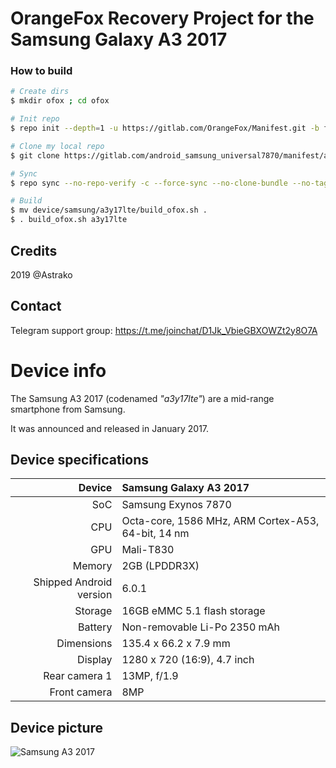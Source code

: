 # OrangeFox Recovery Project for the Samsung Galaxy A3 2017

### How to build ###

```bash
# Create dirs
$ mkdir ofox ; cd ofox

# Init repo
$ repo init --depth=1 -u https://gitlab.com/OrangeFox/Manifest.git -b fox_9.0

# Clone my local repo
$ git clone https://gitlab.com/android_samsung_universal7870/manifest/android_manifest_samsung_a3y17lte.git -b orangefox .repo/local_manifests

# Sync
$ repo sync --no-repo-verify -c --force-sync --no-clone-bundle --no-tags --optimized-fetch --prune -j`nproc`

# Build
$ mv device/samsung/a3y17lte/build_ofox.sh .
$ . build_ofox.sh a3y17lte
```
## Credits
2019 @Astrako

## Contact
Telegram support group: https://t.me/joinchat/D1Jk_VbieGBXOWZt2y8O7A

# Device info
The Samsung A3 2017 (codenamed _"a3y17lte"_) are a mid-range smartphone from Samsung.

It was announced and released in January 2017.

## Device specifications

| Device       | Samsung Galaxy A3 2017                             |
| -----------: | :----------------------------------------------    |
| SoC          | Samsung Exynos 7870                                |
| CPU          | Octa-core, 1586 MHz, ARM Cortex-A53, 64-bit, 14 nm |
| GPU          | Mali-T830                                          |
| Memory       | 2GB (LPDDR3X)                                      |
| Shipped Android version | 6.0.1                                   |
| Storage      | 16GB eMMC 5.1 flash storage                        |
| Battery      | Non-removable Li-Po 2350 mAh                       |
| Dimensions   | 135.4 x 66.2 x 7.9 mm                              |
| Display      | 1280 x 720 (16:9), 4.7  inch                       |
| Rear camera 1 | 13MP, f/1.9                                       |
| Front camera  | 8MP                                               |

## Device picture

![Samsung A3 2017](https://www.maxmovil.com/media/catalog/product/cache/1/thumbnail/600x/17f82f742ffe127f42dca9de82fb58b1/c/o/comprar_samsung_galaxy_a3_2017_negro_2.jpg)
